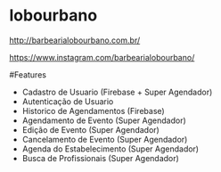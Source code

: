 # lobourbano

http://barbearialobourbano.com.br/

https://www.instagram.com/barbearialobourbano/

#Features

- Cadastro de Usuario (Firebase + Super Agendador)
- Autenticação de Usuario
- Historico de Agendamentos (Firebase)
- Agendamento de Evento (Super Agendador)
- Edição de Evento (Super Agendador)
- Cancelamento de Evento (Super Agendador)
- Agenda do Estabelecimento (Super Agendador)
- Busca de Profissionais (Super Agendador)
